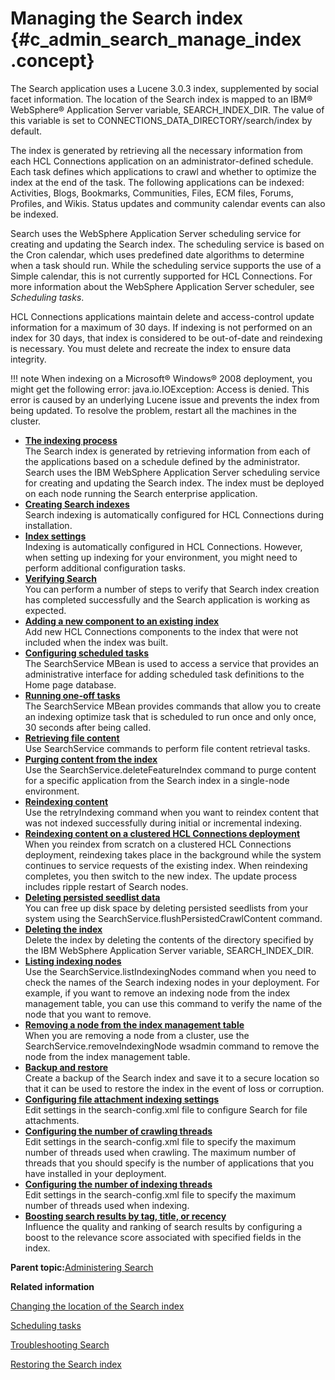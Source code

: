 # Managing the Search index {#c_admin_search_manage_index .concept}

The Search application uses a Lucene 3.0.3 index, supplemented by social facet information. The location of the Search index is mapped to an IBM® WebSphere® Application Server variable, SEARCH\_INDEX\_DIR. The value of this variable is set to CONNECTIONS\_DATA\_DIRECTORY/search/index by default.

The index is generated by retrieving all the necessary information from each HCL Connections application on an administrator-defined schedule. Each task defines which applications to crawl and whether to optimize the index at the end of the task. The following applications can be indexed: Activities, Blogs, Bookmarks, Communities, Files, ECM files, Forums, Profiles, and Wikis. Status updates and community calendar events can also be indexed.

Search uses the WebSphere Application Server scheduling service for creating and updating the Search index. The scheduling service is based on the Cron calendar, which uses predefined date algorithms to determine when a task should run. While the scheduling service supports the use of a Simple calendar, this is not currently supported for HCL Connections. For more information about the WebSphere Application Server scheduler, see *Scheduling tasks*.

HCL Connections applications maintain delete and access-control update information for a maximum of 30 days. If indexing is not performed on an index for 30 days, that index is considered to be out-of-date and reindexing is necessary. You must delete and recreate the index to ensure data integrity.

!!! note
    When indexing on a Microsoft® Windows® 2008 deployment, you might get the following error: java.io.IOException: Access is denied. This error is caused by an underlying Lucene issue and prevents the index from being updated. To resolve the problem, restart all the machines in the cluster.

-   **[The indexing process](../admin/c_admin_search_index_process.md)**  
The Search index is generated by retrieving information from each of the applications based on a schedule defined by the administrator. Search uses the IBM WebSphere Application Server scheduling service for creating and updating the Search index. The index must be deployed on each node running the Search enterprise application.
-   **[Creating Search indexes](../admin/c_admin_search_create_indexes.md)**  
Search indexing is automatically configured for HCL Connections during installation.
-   **[Index settings](../admin/c_admin_search_index_settings.md)**  
Indexing is automatically configured in HCL Connections. However, when setting up indexing for your environment, you might need to perform additional configuration tasks.
-   **[Verifying Search](../admin/c_admin_search_verify_search.md)**  
You can perform a number of steps to verify that Search index creation has completed successfully and the Search application is working as expected.
-   **[Adding a new component to an existing index](../admin/t_admin_search_add_component_index.md)**  
Add new HCL Connections components to the index that were not included when the index was built.
-   **[Configuring scheduled tasks](../admin/c_admin_search_configure_scheduled_tasks.md)**  
The SearchService MBean is used to access a service that provides an administrative interface for adding scheduled task definitions to the Home page database.
-   **[Running one-off tasks](../admin/t_admin_search_one_off_tasks.md)**  
The SearchService MBean provides commands that allow you to create an indexing optimize task that is scheduled to run once and only once, 30 seconds after being called.
-   **[Retrieving file content](../admin/t_admin_search_retrieve_file_content.md)**  
Use SearchService commands to perform file content retrieval tasks.
-   **[Purging content from the index](../admin/t_admin_search_purge_feature_content.md)**  
Use the SearchService.deleteFeatureIndex command to purge content for a specific application from the Search index in a single-node environment.
-   **[Reindexing content](../admin/t_admin_search_reindex_content.md)**  
Use the retryIndexing command when you want to reindex content that was not indexed successfully during initial or incremental indexing.
-   **[Reindexing content on a clustered HCL Connections deployment](../admin/t_admin_search_reindex_cluster.md)**  
When you reindex from scratch on a clustered HCL Connections deployment, reindexing takes place in the background while the system continues to service requests of the existing index. When reindexing completes, you then switch to the new index. The update process includes ripple restart of Search nodes.
-   **[Deleting persisted seedlist data](../admin/t_admin_search_delete_persisted_data.md)**  
You can free up disk space by deleting persisted seedlists from your system using the SearchService.flushPersistedCrawlContent command.
-   **[Deleting the index](../admin/t_admin_search_delete_index.md)**  
Delete the index by deleting the contents of the directory specified by the IBM WebSphere Application Server variable, SEARCH\_INDEX\_DIR.
-   **[Listing indexing nodes](../admin/t_admin_search_list_nodes.md)**  
Use the SearchService.listIndexingNodes command when you need to check the names of the Search indexing nodes in your deployment. For example, if you want to remove an indexing node from the index management table, you can use this command to verify the name of the node that you want to remove.
-   **[Removing a node from the index management table](../admin/t_admin_search_remove_node.md)**  
When you are removing a node from a cluster, use the SearchService.removeIndexingNode wsadmin command to remove the node from the index management table.
-   **[Backup and restore](../admin/c_admin_search_backup_and_restore.md)**  
Create a backup of the Search index and save it to a secure location so that it can be used to restore the index in the event of loss or corruption.
-   **[Configuring file attachment indexing settings](../admin/t_admin_search_config_search_attachments.md)**  
Edit settings in the search-config.xml file to configure Search for file attachments.
-   **[Configuring the number of crawling threads](../admin/t_admin_search_set_max_crawling_threads.md)**  
Edit settings in the search-config.xml file to specify the maximum number of threads used when crawling. The maximum number of threads that you should specify is the number of applications that you have installed in your deployment.
-   **[Configuring the number of indexing threads](../admin/t_admin_search_set_max_indexing_threads.md)**  
Edit settings in the search-config.xml file to specify the maximum number of threads used when indexing.
-   **[Boosting search results by tag, title, or recency](../admin/t_admin_search_boost_ttr.md)**  
Influence the quality and ranking of search results by configuring a boost to the relevance score associated with specified fields in the index.

**Parent topic:**[Administering Search](../admin/c_admin_search.md)

**Related information**  


[Changing the location of the Search index](../admin/t_admin_homepage_change_index_location.md)

[Scheduling tasks](../admin/c_admin_common_was_scheduler.md)

[Troubleshooting Search](../troubleshoot/c_ts_search.md)

[Restoring the Search index](../admin/c_admin_search_restore_index.md)

